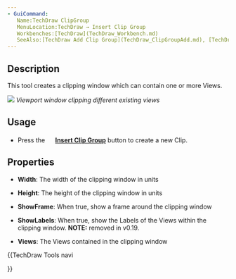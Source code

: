 ```yaml
---
- GuiCommand:
   Name:TechDraw ClipGroup
   MenuLocation:TechDraw → Insert Clip Group
   Workbenches:[TechDraw](TechDraw_Workbench.md)
   SeeAlso:[TechDraw Add Clip Group](TechDraw_ClipGroupAdd.md), [TechDraw Remove Clip Group](TechDraw_ClipGroupRemove.md)
---
```


## Description

This tool creates a clipping window which can contain one or more Views.

![](images/TechDraw_Clipview.png ) *Viewport window clipping different existing views*

## Usage

-   Press the **<img src="images/TechDraw_ClipGroup.svg" width=16px> [Insert Clip Group](TechDraw_ClipGroup.md)** button to create a new Clip.

## Properties

-    **Width**: The width of the clipping window in units

-    **Height**: The height of the clipping window in units

-    **ShowFrame**: When true, show a frame around the clipping window

-    **ShowLabels**: When true, show the Labels of the Views within the clipping window. **NOTE:** removed in v0.19.

-    **Views**: The Views contained in the clipping window





{{TechDraw Tools navi

}}  
